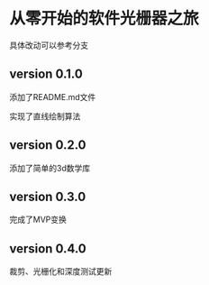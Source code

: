 # 从零开始的软件光栅器之旅

具体改动可以参考分支

## version 0.1.0

添加了README.md文件

实现了直线绘制算法

## version 0.2.0

添加了简单的3d数学库

## version 0.3.0

完成了MVP变换

## version 0.4.0

裁剪、光栅化和深度测试更新

